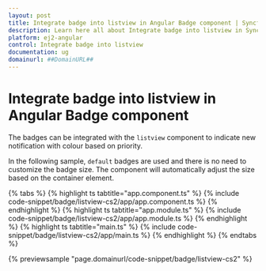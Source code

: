 ```yaml
---
layout: post
title: Integrate badge into listview in Angular Badge component | Syncfusion
description: Learn here all about Integrate badge into listview in Syncfusion Angular Badge component of Syncfusion Essential JS 2 and more.
platform: ej2-angular
control: Integrate badge into listview 
documentation: ug
domainurl: ##DomainURL##
---
```


# Integrate badge into listview in Angular Badge component

The badges can be integrated with the `listview` component to indicate new notification with colour based on priority.

In the following sample, `default` badges are used and there is no need to customize the badge size. The component will automatically adjust the size based on the container element.

{% tabs %}
{% highlight ts tabtitle="app.component.ts" %}
{% include code-snippet/badge/listview-cs2/app/app.component.ts %}
{% endhighlight %}
{% highlight ts tabtitle="app.module.ts" %}
{% include code-snippet/badge/listview-cs2/app/app.module.ts %}
{% endhighlight %}
{% highlight ts tabtitle="main.ts" %}
{% include code-snippet/badge/listview-cs2/app/main.ts %}
{% endhighlight %}
{% endtabs %}
  
{% previewsample "page.domainurl/code-snippet/badge/listview-cs2" %}
